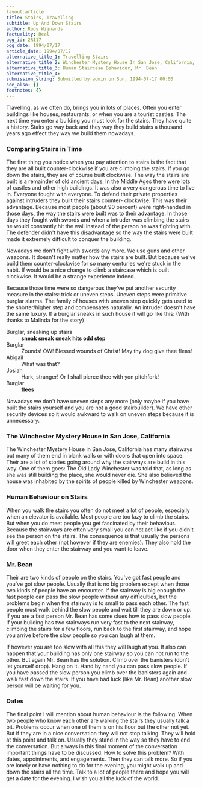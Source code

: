 ```yaml
---
layout:article
title: Stairs, Travelling
subtitle: Up And Down Stairs
author: Rudy Wijnands
factuality: Real
pgg_id: 2R117
pgg_date: 1994/07/17
article_date: 1994/07/17
alternative_title_1: Travelling Stairs
alternative_title_2: Winchester Mystery House In San Jose, California, Stairs Of
alternative_title_3: Human Staircase Behaviour, Mr. Bean
alternative_title_4: 
submission_string: Submitted by admin on Sun, 1994-07-17 00:00
see_also: []
footnotes: {}
---
```

<div>
<p>Travelling, as we often do, brings you in lots of places. Often you enter buildings like houses, restaurants, or when you are a tourist castles. The next time you enter a building you must look for the stairs. They have quite a history. Stairs go way back and they way they build stairs a thousand years ago effect they way we build them nowadays.</p>
<h3>Comparing Stairs in Time</h3>
<p>The first thing you notice when you pay attention to stairs is the fact that they are all built counter-clockwise if you are climbing the stairs. If you go down the stairs, they are of course built clockwise. The way the stairs are built is a remainder of old ancient days. In the Middle Ages there were lots of castles and other high buildings. It was also a very dangerous time to live in. Everyone fought with everyone. To defend their private properties against intruders they built their stairs counter- clockwise. This was their advantage. Because most people (about 90 percent) were right-handed in those days, the way the stairs were built was to their advantage. In those days they fought with swords and when a intruder was climbing the stairs he would constantly hit the wall instead of the person he was fighting with. The defender didn't have this disadvantage so the way the stairs were built made it extremely difficult to conquer the building.</p>
<p>Nowadays we don't fight with swords any more. We use guns and other weapons. It doesn't really matter how the stairs are built. But because we've build them counter-clockwise for so many centuries we're stuck in the habit. If would be a nice change to climb a staircase which is built clockwise. It would be a strange experience indeed.</p>
<p>Because those time were so dangerous they've put another security measure in the stairs: trick or uneven steps. Uneven steps were primitive burglar alarms. The family of houses with uneven step quickly gets used to the shorter/higher step and compensates naturally. An intruder doesn't have the same luxury. If a burglar sneaks in such house it will go like this: (With thanks to Malinda for the story)</p>
<dl compact>
<dt>Burglar, sneaking up stairs</dt>
<dd>
<strong>sneak</strong> <strong>sneak</strong> <strong>sneak</strong> <strong>hits odd step</strong>
</dd>
<dt>Burglar</dt>
<dd>Zounds! OW! Blessed wounds of Christ! May thy dog give thee fleas!</dd>
<dt>Abigail</dt>
<dd>What was that?</dd>
<dt>Josiah</dt>
<dd>Hark, stranger! Or I shall pierce thee with yon pitchfork!</dd>
<dt>Burglar</dt>
<dd><strong>flees</strong></dd>
</dl>
<p>Nowadays we don't have uneven steps any more (only maybe if you have built the stairs yourself and you are not a good stairbuilder). We have other security devices so it would awkward to walk on uneven steps because it is unnecessary.</p>
<h3>The Winchester Mystery House in San Jose, California</h3>
<p>The Winchester Mystery House in San Jose, California has many stairways but many of them end in blank walls or with doors that open into space. Their are a lot of stories going around why the stairways are build in this way. One of them goes: The Old Lady Winchester was told that, as long as she was still building the place, she would never die. She also believed the house was inhabited by the spirits of people killed by Winchester weapons.</p>
<h3>Human Behaviour on Stairs</h3>
<p>When you walk the stairs you often do not meet a lot of people, especially when an elevator is available. Most people are too lazy to climb the stairs. But when you do meet people you get fascinated by their behaviour. Because the stairways are often very small you can not act like if you didn't see the person on the stairs. The consequence is that usually the persons will greet each other (not however if they are enemies). They also hold the door when they enter the stairway and you want to leave.</p>
<h3>Mr. Bean</h3>
<p>Their are two kinds of people on the stairs. You've got fast people and you've got slow people. Usually that is no big problem except when those two kinds of people have an encounter. If the stairway is big enough the fast people can pass the slow people without any difficulties, but the problems begin when the stairway is to small to pass each other. The fast people must walk behind the slow people and wait till they are down or up. If you are a fast person Mr. Bean has some clues how to pass slow people. If your building has two stairways run very fast to the next stairway, climbing the stairs for a few floors, run back to the first stairway, and hope you arrive before the slow people so you can laugh at them.</p>
<p>If however you are too slow with all this they will laugh at you. It also can happen that your building has only one stairway so you can not run to the other. But again Mr. Bean has the solution. Climb over the banisters (don't let yourself drop). Hang on it. Hand by hand you can pass slow people. If you have passed the slow person you climb over the banisters again and walk fast down the stairs. If you have bad luck (like Mr. Bean) another slow person will be waiting for you.</p>
<h3>Dates</h3>
<p>The final point I will mention about human behaviour is the following. When two people who know each other are walking the stairs they usually talk a bit. Problems occur when one of them is on his floor but the other not yet. But if they are in a nice conversation they will not stop talking. They will hold at this point and talk on. Usually they stand in the way so they have to end the conversation. But always in this final moment of the conversation important things have to be discussed. How to solve this problem? With dates, appointments, and engagements. Then they can talk more. So if you are lonely or have nothing to do for the evening, you might walk up and down the stairs all the time. Talk to a lot of people there and hope you will get a date for the evening. I wish you all the luck of the world. <!--Amazon_CLS_IM_END--></p>
</div>

